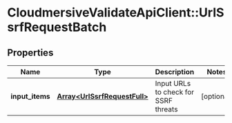 # CloudmersiveValidateApiClient::UrlSsrfRequestBatch

## Properties
Name | Type | Description | Notes
------------ | ------------- | ------------- | -------------
**input_items** | [**Array&lt;UrlSsrfRequestFull&gt;**](UrlSsrfRequestFull.md) | Input URLs to check for SSRF threats | [optional] 


